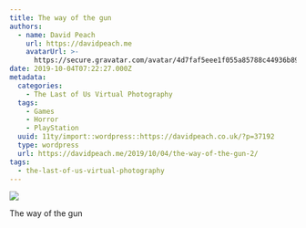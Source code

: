 ```yaml
---
title: The way of the gun
authors:
  - name: David Peach
    url: https://davidpeach.me
    avatarUrl: >-
      https://secure.gravatar.com/avatar/4d7faf5eee1f055a85788c44936b8995eaab6dfb004e7854ec747ccb272e91ee?s=96&d=mm&r=g
date: 2019-10-04T07:22:27.000Z
metadata:
  categories:
    - The Last of Us Virtual Photography
  tags:
    - Games
    - Horror
    - PlayStation
  uuid: 11ty/import::wordpress::https://davidpeach.co.uk/?p=37192
  type: wordpress
  url: https://davidpeach.me/2019/10/04/the-way-of-the-gun-2/
tags:
  - the-last-of-us-virtual-photography
---
```

[![](/assets/The-way-of-the-gun-2048x1152-JhhkSCgkWlSQ.jpg)](/assets/The-way-of-the-gun-2048x1152-JhhkSCgkWlSQ.jpg)

The way of the gun